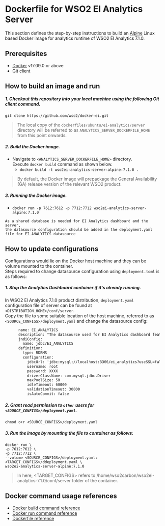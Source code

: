 # Dockerfile for WSO2 EI Analytics Server #

This section defines the step-by-step instructions to build an [Alpine](https://hub.docker.com/_/alpine/) Linux based
 Docker image for analytics runtime of WSO2 EI Analytics 7.1.0.

## Prerequisites

* [Docker](https://www.docker.com/get-docker) v17.09.0 or above
* [Git](https://git-scm.com/book/en/v2/Getting-Started-Installing-Git) client

## How to build an image and run

##### 1. Checkout this repository into your local machine using the following Git client command.

```
git clone https://github.com/wso2/docker-ei.git
```

>The local copy of the `dockerfiles/ubuntu/ei-analytics/server` directory will be referred to as `ANALYTICS_SERVER_DOCKERFILE_HOME` from this point onwards.

##### 2. Build the Docker image.

- Navigate to `<ANALYTICS_SERVER_DOCKERFILE_HOME>` directory. <br>
  Execute `docker build` command as shown below.
    + `docker build -t wso2ei-analytics-server-alpine:7.1.0 .`

> By default, the Docker image will prepackage the General Availability (GA) release version of the relevant WSO2 product.

##### 3. Running the Docker image.

- `docker run -p 7612:7612 -p 7712:7712 wso2ei-analytics-server-alpine:7.1.0`

```
As a shared database is needed for EI Analytics dashboard and the server, 
the datasource configuration should be added in the deployment.yaml file for EI_ANALYTICS datasource
```

## How to update configurations

Configurations would lie on the Docker host machine and they can be volume mounted to the container. <br>
Steps required to change datasource configuration using `deployment.toml` is as follows:

##### 1. Stop the Analytics Dashboard container if it's already running.

In WSO2 EI Analytics 7.1.0 product distribution, `deployment.yaml` configuration file of server can be found at `<DISTRIBUTION_HOME>/conf/server`.<br>
Copy the file to some suitable location of the host machine, referred to as `<SOURCE_CONFIGS>/deployment.yaml` and change the datasource config:
```xml
      name: EI_ANALYTICS
      description: "The datasource used for EI Analytics dashboard feature"
      jndiConfig:
        name: jdbc/EI_ANALYTICS
      definition:
        type: RDBMS
        configuration:
          jdbcUrl: 'jdbc:mysql://localhost:3306/ei_analytics?useSSL=false'
          username: root
          password: XXXX
          driverClassName: com.mysql.jdbc.Driver
          maxPoolSize: 50
          idleTimeout: 60000
          validationTimeout: 30000
          isAutoCommit: false
```

##### 2. Grant read permission to `other` users for `<SOURCE_CONFIGS>/deployment.yaml`.

```
chmod o+r <SOURCE_CONFIGS>/deployment.yaml
```

##### 3. Run the image by mounting the file to container as follows:

```
docker run \
-p 7612:7612 \
-p 7712:7712 \
--volume <SOURCE_CONFIGS>/deployment.yaml:<TARGET_CONFIGS>/ddeployment.yaml \
wso2ei-analytics-server-alpine:7.1.0
```

> In here, <TARGET_CONFIGS> refers to /home/wso2carbon/wso2ei-analytics-7.1.0/conf/server folder of the container.

## Docker command usage references

* [Docker build command reference](https://docs.docker.com/engine/reference/commandline/build/)
* [Docker run command reference](https://docs.docker.com/engine/reference/run/)
* [Dockerfile reference](https://docs.docker.com/engine/reference/builder/)
